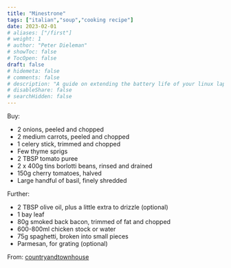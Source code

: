 ```yaml
---
title: "Minestrone"
tags: ["italian","soup","cooking recipe"]
date: 2023-02-01
# aliases: ["/first"]
# weight: 1
# author: "Peter Dieleman"
# showToc: false
# TocOpen: false
draft: false
# hidemeta: false
# comments: false
# description: "A guide on extending the battery life of your linux laptop"
# disableShare: false
# searchHidden: false
---
```



Buy:
- 2 onions, peeled and chopped
- 2 medium carrots, peeled and chopped
- 1 celery stick, trimmed and chopped
- Few thyme sprigs
- 2 TBSP tomato puree
- 2 x 400g tins borlotti beans, rinsed and drained
- 150g cherry tomatoes, halved
- Large handful of basil, finely shredded

Further:
- 2 TBSP olive oil, plus a little extra to drizzle (optional)
- 1 bay leaf
- 80g smoked back bacon, trimmed of fat and chopped
- 600-800ml chicken stock or water
- 75g spaghetti, broken into small pieces
- Parmesan, for grating (optional)

From:
[countryandtownhouse](https://www.countryandtownhouse.com/food-and-drink/gordon-ramsay-borlotti-bean-minestrone/)